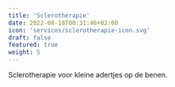 ```yaml
---
title: 'Sclerotherapie'
date: 2022-08-18T00:31:46+02:00
icon: 'services/sclerotherapie-icon.svg'
draft: false
featured: true
weight: 5
---
```


Sclerotherapie voor kleine adertjes op de benen.
